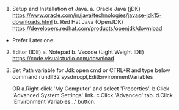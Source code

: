 1. Setup and Installation of Java.
  a. Oracle Java (jDK)
      https://www.oracle.com/in/java/technologies/javase-jdk15-downloads.html
  b. Red Hat Java (OpenJDK)
      https://developers.redhat.com/products/openjdk/download
* Prefer Later one.

2. Editor (IDE)
  a. Notepad
  b. Vscode (Light Weight IDE)
      https://code.visualstudio.com/download

3. Set Path variable for Jdk
  open cmd or CTRL+R and type below command 
      rundll32 sysdm.cpl,EditEnvironmentVariables
  
   OR
 a.Right click 'My Computer' and select 'Properties'.
 b.Click 'Advanced System Settings' link.
 c.Click 'Advanced' tab.
 d.Click 'Environment Variables...' button.
